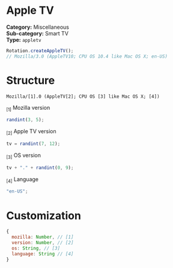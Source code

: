 # Apple TV
**Category:** Miscellaneous <br>
**Sub-category:** Smart TV <br>
**Type:** `appletv`

```javascript
Rotation.createAppleTV();
// Mozilla/3.0 (AppleTV10; CPU OS 10.4 like Mac OS X; en-US)
```

# Structure
```
Mozilla/[1].0 (AppleTV[2]; CPU OS [3] like Mac OS X; [4])
```

<sub>[1]</sub> Mozilla version <br>
```javascript
randint(3, 5);
```

<sub>[2]</sub> Apple TV version <br>
```javascript
tv = randint(7, 12);
```

<sub>[3]</sub> OS version <br>
```javascript
tv + "." + randint(0, 9);
```

<sub>[4]</sub> Language <br>
```javascript
"en-US";
```

# Customization
```javascript
{
  mozilla: Number, // [1]
  version: Number, // [2]
  os: String, // [3]
  language: String // [4]
}
```